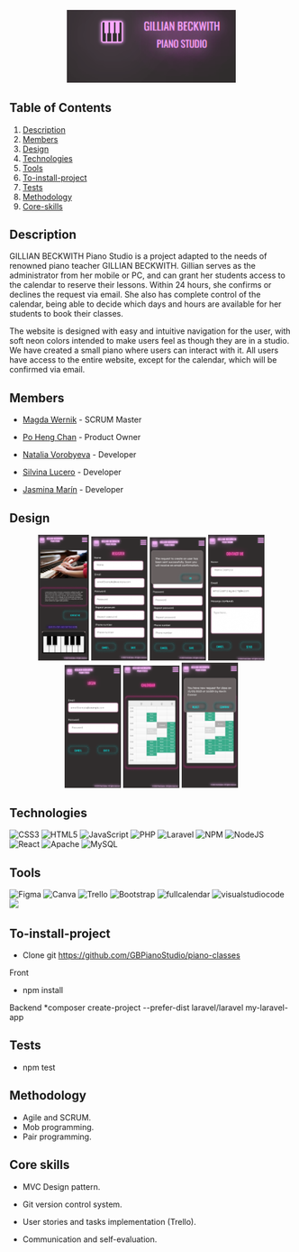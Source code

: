 
	

<p align="center"><img src="https://github.com/GBPianoStudio/piano-classes/blob/dev/frontend-pianoclasses/src/assets/images/Captura%20de%20pantalla%20(154).png" width="300px"></p>
<p align="center">


## Table of Contents
1. [Description](#description)
2. [Members](#members) 
3. [Design](#design)
4. [Technologies](#technologies)
5. [Tools](#tools)
6. [To-install-project](#to-install-project)
7. [Tests](#tests)
8. [Methodology](#methodology)
9. [Core-skills](#core-skills)

 
## Description  

<p>GILLIAN BECKWITH Piano Studio is a project adapted to the needs of renowned piano teacher GILLIAN BECKWITH. Gillian serves as the administrator from her mobile or PC, and can grant her students access to the calendar to reserve their lessons. Within 24 hours, she confirms or declines the request via email. She also has complete control of the calendar, being able to decide which days and hours are available for her students to book their classes.

The website is designed with easy and intuitive navigation for the user, with soft neon colors intended to make users feel as though they are in a studio. We have created a small piano where users can interact with it. All users have access to the entire website, except for the calendar, which will be confirmed via email.</p>

 ## Members  
  
- [Magda Wernik](https://github.com/magswer) - SCRUM Master

- [Po Heng Chan](https://github.com/pohengchan) - Product Owner

- [Natalia Vorobyeva](https://github.com/NataliaVorobyeva) - Developer

- [Silvina Lucero](https://github.com/SILLUCERO) - Developer

- [Jasmina Marín](https://github.com/JasMarin) - Developer
	
## Design

<p align="center">

<img src="https://github.com/GBPianoStudio/piano-classes/blob/dev/frontend-pianoclasses/src/assets/images/Home.png" width="90px">
<img src="https://github.com/GBPianoStudio/piano-classes/blob/dev/frontend-pianoclasses/src/assets/images/Register.png" width="100px">
<img src="https://github.com/GBPianoStudio/piano-classes/blob/dev/frontend-pianoclasses/src/assets/images/Register1.png" width="100px">
<img src="https://github.com/GBPianoStudio/piano-classes/blob/dev/frontend-pianoclasses/src/assets/images/Contact%20me.png" width="100px">
<img src="https://github.com/GBPianoStudio/piano-classes/blob/dev/frontend-pianoclasses/src/assets/images/Login%20.png" width="100px">
<img src="https://github.com/GBPianoStudio/piano-classes/blob/dev/frontend-pianoclasses/src/assets/images/Calendar.png" width="100px">
<img src="https://github.com/GBPianoStudio/piano-classes/blob/dev/frontend-pianoclasses/src/assets/images/Calendar1.png" width="100px">
</p>




## Technologies

![CSS3](https://img.shields.io/badge/css3-%231572B6.svg?style=for-the-badge&logo=css3&logoColor=white) ![HTML5](https://img.shields.io/badge/html5-%23E34F26.svg?style=for-the-badge&logo=html5&logoColor=white)  ![JavaScript](https://img.shields.io/badge/javascript-%23323330.svg?style=for-the-badge&logo=javascript&logoColor=%23F7DF1E) ![PHP](https://img.shields.io/badge/php-%23777BB4.svg?style=for-the-badge&logo=php&logoColor=white) ![Laravel](https://img.shields.io/badge/laravel-%23FF2D20.svg?style=for-the-badge&logo=laravel&logoColor=white)   ![NPM](https://img.shields.io/badge/NPM-%23000000.svg?style=for-the-badge&logo=npm&logoColor=white) ![NodeJS](https://img.shields.io/badge/node.js-6DA55F?style=for-the-badge&logo=node.js&logoColor=white) ![React](https://img.shields.io/badge/react-%2320232a.svg?style=for-the-badge&logo=react&logoColor=%2361DAFB) ![Apache](https://img.shields.io/badge/apache-%23D42029.svg?style=for-the-badge&logo=apache&logoColor=white) ![MySQL](https://img.shields.io/badge/mysql-%2300f.svg?style=for-the-badge&logo=mysql&logoColor=white) 	

	
 ## Tools

![Figma](https://img.shields.io/badge/figma-%23F24E1E.svg?style=for-the-badge&logo=figma&logoColor=white) ![Canva](https://img.shields.io/badge/Canva-%2300C4CC.svg?style=for-the-badge&logo=Canva&logoColor=white)  ![Trello](https://img.shields.io/badge/Trello-%23026AA7.svg?style=for-the-badge&logo=Trello&logoColor=white)  ![Bootstrap](https://img.shields.io/badge/bootstrap-%23563D7C.svg?style=for-the-badge&logo=bootstrap&logoColor=white)
![fullcalendar](https://img.shields.io/badge/fullcalendar-%23FF2D20.svg?style=for-the-badge&logo=laravel&logoColor=white) ![visualstudiocode](https://img.shields.io/badge/VSC-%231572B6.svg?style=for-the-badge&logo=css3&logoColor=white) <a href=""><img src= "https://img.shields.io/badge/Github-%2300C4CC.svg?style=for-the-badge&logo=Canva&logoColor=white"></a> 




## To-install-project

* Clone git https://github.com/GBPianoStudio/piano-classes

Front
* npm install

Backend
*composer create-project --prefer-dist laravel/laravel my-laravel-app


## Tests 

* npm test

## Methodology

* Agile and SCRUM.
* Mob programming.
* Pair programming.

## Core skills
* MVC Design pattern.
* Git version control system.
* User stories and tasks implementation (Trello).

* Communication and self-evaluation.







